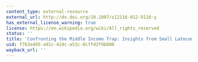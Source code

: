 ```yaml
---
content_type: external-resource
external_url: http://dx.doi.org/10.1007/s12116-012-9110-y
has_external_license_warning: true
license: https://en.wikipedia.org/wiki/All_rights_reserved
status: ''
title: 'Confronting the Middle Income Trap: Insights from Small Latecomers'
uid: f763e495-a91c-424c-a53c-0cffd2f9b800
wayback_url: ''
---
```

